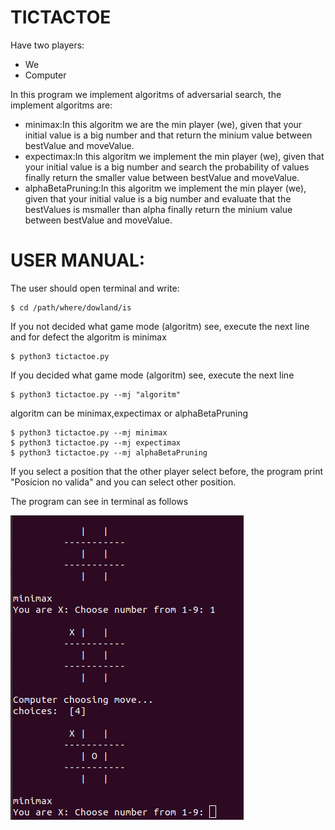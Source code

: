 # TICTACTOE

Have two players:
- We
- Computer

In this program we implement algoritms of adversarial search, the implement algoritms are:
- minimax:In this  algoritm we are the min player (we), given that your initial value is a big number and that return the minium value between bestValue and moveValue.
- expectimax:In this algoritm we implement the min player (we), given that your initial value is a big number and search the probability of values finally return the smaller value between bestValue and moveValue.
- alphaBetaPruning:In this algoritm we implement the min player (we), given that your initial value is a big number and evaluate that the bestValues is msmaller than alpha finally return the minium value between bestValue and moveValue.

# USER MANUAL:

The user should open terminal and write:

	$ cd /path/where/dowland/is
  If you not decided what game mode (algoritm) see, execute the next line and for defect the algoritm is minimax
  
	$ python3 tictactoe.py
  If you  decided what game mode (algoritm) see, execute the next line 
  
	$ python3 tictactoe.py --mj "algoritm"
  algoritm can be minimax,expectimax or alphaBetaPruning
	
	$ python3 tictactoe.py --mj minimax
	$ python3 tictactoe.py --mj expectimax
	$ python3 tictactoe.py --mj alphaBetaPruning

If you select a position that the other player select before, the program print "Posicion no valida" and you can select other position.

The program can see in terminal as follows

![github-small](Imagenes/TictacToe.png)






















